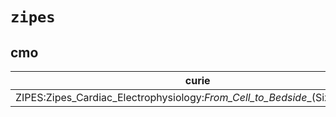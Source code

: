 # `zipes`

## cmo

| curie                                                                        |   usages | nodes                                                     |
|------------------------------------------------------------------------------|----------|-----------------------------------------------------------|
| ZIPES:Zipes_Cardiac_Electrophysiology:_From_Cell_to_Bedside__(Sixth_Edition) |        1 | [CMO:0002860](http://purl.obolibrary.org/obo/CMO_0002860) |


